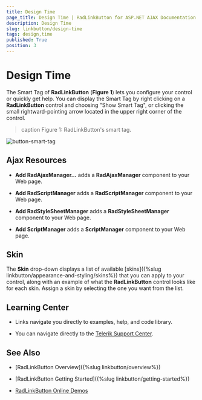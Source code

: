 ```yaml
---
title: Design Time
page_title: Design Time | RadLinkButton for ASP.NET AJAX Documentation
description: Design Time
slug: linkbutton/design-time
tags: design,time
published: True
position: 3
---
```


# Design Time

The Smart Tag of **RadLinkButton** (**Figure 1**) lets you configure your control or quickly get help. You can display the Smart Tag by right clicking on a **RadLinkButton** control and choosing "Show Smart Tag", or clicking the small rightward-pointing arrow located in the upper right corner of the control.

>caption Figure 1: RadLinkButton's smart tag.

![button-smart-tag](images/button-smart-tag.png)

## Ajax Resources

* **Add RadAjaxManager...** adds a **RadAjaxManager** component to your Web page.

* **Add RadScriptManager** adds a **RadScriptManager** component to your Web page.

* **Add RadStyleSheetManager** adds a **RadStyleSheetManager** component to your Web page.

* **Add ScriptManager** adds a **ScriptManager** component to your Web page.

## Skin

The **Skin** drop-down displays a list of available [skins]({%slug linkbutton/appearance-and-styling/skins%}) that you can apply to your control, along with an example of what the **RadLinkButton** control looks like for each skin. Assign a skin by selecting the one you want from the list.

## Learning Center

* Links navigate you directly to examples, help, and code library.

* You can navigate directly to the [Telerik Support Center](https://www.telerik.com/support/home.aspx).

## See Also

 * [RadLinkButton Overview]({%slug linkbutton/overview%})
 
 * [RadLinkButton Getting Started]({%slug linkbutton/getting-started%})
 
 * [RadLinkButton Online Demos](https://demos.telerik.com/aspnet-ajax/linkbutton/examples/overview/defaultcs.aspx)

